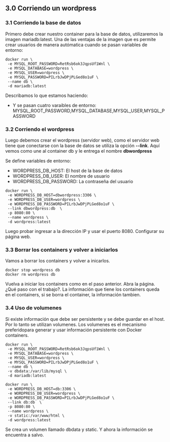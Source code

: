 ## 3.0 Corriendo un wordpress


### 3.1 Corriendo la base de datos

Primero debe crear nuestro container para la base de datos, utilizaremos la imagen mariadb:latest. Una de las ventajas de la imagen que es permite crear usuarios de manera autómatica cuando se pasan variables de entorno:

```
docker run \
 -e MYSQL_ROOT_PASSWORD=RetRsb6ok3JqpsUf1Wnl \
 -e MYSQL_DATABASE=wordpress \
 -e MYSQL_USER=wordpress \
 -e MYSQL_PASSWORD=PILrbJwDPjPLGed8o1uF \
 --name db \
 -d mariadb:latest
```

Describamos lo que estamos haciendo:
 - Y se pasan cuatro varaibles de entorno: MYSQL_ROOT_PASSWORD,MYSQL_DATABASE,MYSQL_USER,MYSQL_PASSWORD
 

### 3.2 Corriendo el wordpress
 
Luego debemos crear el wordpress (servidor web), como el servidor web tiene que conectarse con la base de datos se utiliza la opción **--link**. Aquí vemos como une al container db y le entrega el nombre **dbwordpress**

Se define variables de entorno:
- WORDPRESS_DB_HOST: El host de la base de datos
- WORDPRESS_DB_USER: El nombre de usuario
- WORDPRESS_DB_PASSWORD: La contraseña del usuario

```
docker run \
 -e WORDPRESS_DB_HOST=dbwordpress:3306 \
 -e WORDPRESS_DB_USER=wordpress \
 -e WORDPRESS_DB_PASSWORD=PILrbJwDPjPLGed8o1uF \
 --link dbwordpress:db  \
 -p 8080:80 \ 
 --name wordpress \
 -d wordpress:latest
```

Luego probar ingresar a la dirección IP y usar el puerto 8080.  Configurar su página web.

### 3.3 Borrar los containers y volver a iniciarlos

Vamos a borrar los containers y volver a inicarlos.

```
docker stop wordpress db
docker rm wordpress db
```

Vuelva a iniciar los containers como en el paso anterior. Abra la página. ¿Qué paso con el trabajo?. La información que tiene los containers queda en el containers, si se borra el container, la información tambien.


### 3.4 Uso de volumenes 

Si existe información que debe ser persistente y se debe guardar en el host. Por lo tanto se utilizan volumenes. Los volumenes es el mecanismo preferidopara generar y usar información persistente con Docker containers.

```
docker run \
 -e MYSQL_ROOT_PASSWORD=RetRsb6ok3JqpsUf1Wnl \
 -e MYSQL_DATABASE=wordpress \
 -e MYSQL_USER=wordpress \
 -e MYSQL_PASSWORD=PILrbJwDPjPLGed8o1uF \
 --name db \
 -v dbdata:/var/lib/mysql \
 -d mariadb:latest

docker run \
 -e WORDPRESS_DB_HOST=db:3306 \
 -e WORDPRESS_DB_USER=wordpress \
 -e WORDPRESS_DB_PASSWORD=PILrbJwDPjPLGed8o1uF \
 --link db:db  \
 -p 8080:80 \
 --name wordpress \
 -v static:/var/www/html \
 -d wordpress:latest
```

Se crea un volumen llamado dbdata y static. Y ahora la información se encuentra a salvo.

